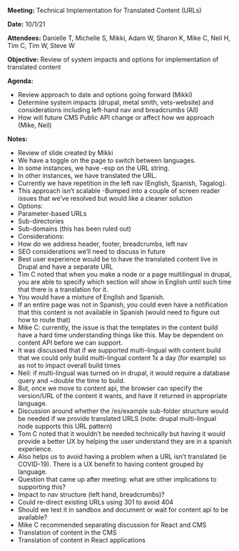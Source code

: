 **Meeting:** Technical Implementation for Translated Content (URLs)

**Date:** 10/1/21

**Attendees:** Danielle T, Michelle S, Mikki, Adam W, Sharon K, Mike C, Neil H, Tim C, Tim W, Steve W

**Objective:** Review of system impacts and options for implementation of translated content

**Agenda:**

- Review approach to date and options going forward (Mikki)
- Determine system impacts (drupal, metal smith, vets-website) and considerations including left-hand nav and breadcrumbs (All)
- How will future CMS Public API change or affect how we approach (Mike, Neil)

**Notes:**

- Review of slide created by Mikki
 - We have a toggle on the page to switch between languages.
 - In some instances, we have -esp on the URL string.
 - In other instances, we have translated the URL.
 - Currently we have repetition in the left nav (English, Spanish, Tagalog).
 - This approach isn’t scalable
 -Bumped into a couple of screen reader issues that we’ve resolved but would like a cleaner solution
- Options:
 - Parameter-based URLs
 - Sub-directories
 - Sub-domains (this has been ruled out)
- Considerations:
 - How do we address header, footer, breadcrumbs, left nav
 - SEO considerations we’ll need to discuss in future
 - Best user experience would be to have the translated content live in Drupal and have a separate URL
 - Tim C noted that when you make a node or a page multilingual in drupal, you are able to specify which section will show in English until such time that there is a translation for it.
 - You would have a mixture of English and Spanish.
 - If an entire page was not in Spanish, you could even have a notification that this content is not available in Spanish (would need to figure out how to route that)
 - Mike C: currently, the issue is that the templates in the content build have a hard time understanding things like this. May be dependent on content API before we can support.
 - It was discussed that if we supported multi-lingual with content build that we could only build multi-lingual content 1x a day (for example) so as not to impact overall build times
 - Neil: if multi-lingual was turned on in drupal, it would require a database query and ~double the time to build.
 - But, once we move to content api, the browser can specify the version/URL of the content it wants, and have it returned in appropriate language.
 - Discussion around whether the /es/example sub-folder structure would be needed if we provide translated URLS (note: drupal multi-lingual node supports this URL pattern)
 - Tom C noted that it wouldn’t be needed technically but having it would provide a better UX by helping the user understand they are in a spanish experience.
 - Also helps us to avoid having a problem when a URL isn’t translated (ie COVID-19). There is a UX benefit to having content grouped by language.
 - Question that came up after meeting: what are other implications to supporting this?
 - Impact to nav structure (left hand, breadcrumbs)?
 - Could re-direct existing URLs using 301 to avoid 404
 - Should we test it in sandbox and document or wait for content api to be available?
 - Mike C recommended separating discussion for React and CMS
  - Translation of content in the CMS
  - Translation of content in React applications
 
 

